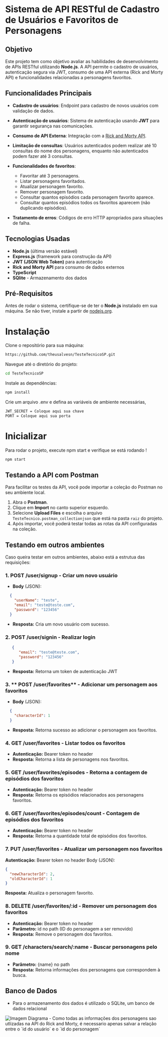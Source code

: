 # Sistema de API RESTful de Cadastro de Usuários e Favoritos de Personagens

## Objetivo

Este projeto tem como objetivo avaliar as habilidades de desenvolvimento de APIs RESTful utilizando **Node.js**. A API permite o cadastro de usuários, autenticação segura via JWT, consumo de uma API externa (Rick and Morty API) e funcionalidades relacionadas a personagens favoritos.

## Funcionalidades Principais

- **Cadastro de usuários**: Endpoint para cadastro de novos usuários com validação de dados.
- **Autenticação de usuários**: Sistema de autenticação usando **JWT** para garantir segurança nas comunicações.
- **Consumo de API Externa**: Integração com a [Rick and Morty API](https://rickandmortyapi.com/documentation/).

- **Limitação de consultas**: Usuários autenticados podem realizar até 10 consultas do nome dos personagens, enquanto não autenticados podem fazer até 3 consultas.

- **Funcionalidades de favoritos**:
  - Favoritar até 3 personagens.
  - Listar personagens favoritados.
  - Atualizar personagem favorito.
  - Remover personagem favorito.
  - Consultar quantos episódios cada personagem favorito aparece.
  - Consultar quantos episódios todos os favoritos aparecem (não duplicando episódios).
- **Tratamento de erros**: Códigos de erro HTTP apropriados para situações de falha.

## Tecnologias Usadas

- **Node.js** (última versão estável)
- **Express.js** (framework para construção da API)
- **JWT (JSON Web Token)** para autenticação
- **Rick and Morty API** para consumo de dados externos
- **TypeScript** 
- **SQlite** - Armazenamento dos dados
## Pré-Requisitos
Antes de rodar o sistema, certifique-se de ter o **Node.js** instalado em sua máquina. Se não tiver, instale a partir de [nodejs.org](https://nodejs.org/).

# Instalação
Clone o repositório para sua máquina:
```bash
https://github.com/theusalvesn/TesteTecnicoSP.git
```
Navegue até o diretório do projeto:

```bash
cd TesteTecnicoSP
```
Instale as dependências:

```bash
npm install
```
Crie um arquivo .env e defina as variáveis de ambiente necessárias, 

```bash
JWT_SECRET = Coloque aqui sua chave
PORT = Coloque aqui sua porta
```
# Inicializar 
Para rodar o projeto, execute npm start e verifique se está rodando !
```bash
npm start 
```
## Testando a API com Postman
Para facilitar os testes da API, você pode importar a coleção do Postman no seu ambiente local.
1. Abra o **Postman**.
2. Clique em **Import** no canto superior esquerdo.
3. Selecione **Upload Files** e escolha o arquivo `TesteTecnico.postman_collectionjson` que está na pasta `raiz` do projeto.
4. Após importar, você poderá testar todas as rotas da API configuradas na coleção.

## Testando em outros ambientes
Caso queira testar em outros ambientes, abaixo está a estrutua das requisições:

### 1. **POST /user/signup** - Criar um novo usuário
- **Body** (JSON):
```json
  {
    "userName": "teste",
    "email": "teste@teste.com",
    "password": "123456"
  }
```

- **Resposta:** Cria um novo usuário com sucesso.

### 2. **POST /user/signin** - Realizar login
```json
   {
      "email": "teste@teste.com",
      "password": "123456"
   }
``` 

- **Resposta:** Retorna um token de autenticação JWT
### 3. ** POST /user/favorites** - Adicionar um personagem aos favoritos
- **Body** (JSON):
```json
  {
    "characterId": 1
  }
``` 
- **Resposta:** Retorna sucesso ao adicionar o personagem aos favoritos.

### 4. **GET /user/favorites** - Listar todos os favoritos
- **Autenticação:** Bearer token no header
- **Resposta:** Retorna a lista de personagens nos favoritos.

### 5. **GET /user/favorites/episodes** - Retorna a contagem de episódios dos favoritos
- **Autenticação:** Bearer token no header
- **Resposta:** Retorna os episódios relacionados aos personagens favoritos.

### 6. **GET /user/favorites/episodes/count** - Contagem de episódios dos favoritos
- **Autenticação:** Bearer token no header
- **Resposta:** Retorna a quantidade total de episódios dos favoritos.

### 7. **PUT /user/favorites** - Atualizar um personagem nos favoritos
**Autenticação:** Bearer token no header
Body (JSON):
```json
{
  "newCharacterId": 2,
  "oldCharacterId": 1
}
```
**Resposta:** Atualiza o personagem favorito.

### 8. **DELETE /user/favorites/:id** - Remover um personagem dos favoritos
- **Autenticação:** Bearer token no header
- **Parâmetro:** id no path (ID do personagem a ser removido)
- **Resposta:** Remove o personagem dos favoritos.

### 9. **GET /characters/search/:name** - Buscar personagens pelo nome
- **Parâmetro:** {name} no path
- **Resposta:** Retorna informações dos personagens que correspondem à busca.

## Banco de Dados 
- Para o armazenamento dos dados é utilizado o SQLite, um banco de dados relacional
<img src="https://i.ibb.co/Csp9k92L/Captura-de-tela-2025-03-24-175313.png" alt="Imagem Diagrama ">
- Como todas as informações dos personagens sao utlizadas na API do Rick and Morty, é necessario apenas salvar a relação entre o `id do usuário`  e o `id do personagem`






